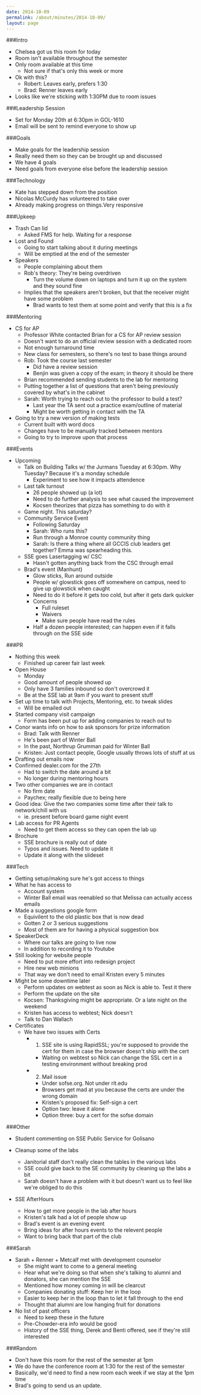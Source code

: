 ```yaml
---
date: 2014-10-09
permalink: /about/minutes/2014-10-09/
layout: page
---
```


###Intro
* Chelsea got us this room for today
* Room isn't available throughout the semester
* Only room available at this time
  * Not sure if that's only this week or more
* Ok with this?
  * Robert: Leaves early, prefers 1:30
  * Brad: Renner leaves early 
* Looks like we're sticking with 1:30PM due to room issues

###Leadership Session
* Set for Monday 20th at 6:30pm in GOL-1610
* Email will be sent to remind everyone to show up

###Goals
* Make goals for the leadership session
* Really need them so they can be brought up and discussed
* We have 4 goals
* Need goals from everyone else before the leadership session

###Technology
* Kate has stepped down from the position
* Nicolas McCurdy has volunteered to take over
* Already making progress on things.Very responsive

###Upkeep
* Trash Can lid
  * Asked FMS for help. Waiting for a response
* Lost and Found
  * Going to start talking about it during meetings
  * Will be emptied at the end of the semester
* Speakers
  * People complaining about them
  * Rob's theory: They're being overdriven
    * Turn the volume down on laptops and turn it up on the system and they sound fine
  * Implies that the speakers aren't broken, but that the receiver might have some problem
    * Brad wants to test them at some point and verify that this is a fix

###Mentoring
* CS for AP
  * Professor White contacted Brian for a CS for AP review session
  * Doesn't want to do an official review session with a dedicated room
  * Not enough turnaround time
  * New class for semesters, so there's no test to base things around
  * Rob: Took the course last semester
    * Did have a review session
    * Benjin was given a copy of the exam; in theory it should be there
  * Brian recommended sending students to the lab for mentoring
  * Putting together a list of questions that aren't being previously covered by what's in the cabinet
  * Sarah: Worth trying to reach out to the professor to build a test?
    * Last year the TA sent out a practice exam/outline of material
    * Might be worth getting in contact with the TA
* Going to try a new version of making tests
  * Current built with word docs
  * Changes have to be manually tracked between mentors
  * Going to try to improve upon that process

###Events
* Upcoming
  * Talk on Building Talks w/ the Jurmans Tuesday at 6:30pm. Why Tuesday? Because it's a monday schedule
    * Experiment to see how it impacts attendence
  * Last talk turnout
    * 26 people showed up (a lot)
    * Need to do further analysis to see what caused the improvement
    * Kocsen theorizes that pizza has something to do with it
  * Game night. This saturday?
  * Community Service Event
    * Following Saturday
    * Sarah: Who runs this?
    * Run through a Monroe county community thing
    * Sarah: Is there a thing where all GCCIS club leaders get together? Emma was spearheading this.
  * SSE goes Lasertagging w/ CSC
    * Hasn't gotten anything back from the CSC through email
  * Brad's event (Manhunt)
    * Glow sticks, Run around outside
    * People w/ glowstick goes off somewhere on campus, need to give up glowstick when caught
    * Need to do it before it gets too cold, but after it gets dark quicker
    * Concerns
      * Full ruleset
      * Waivers
      * Make sure people have read the rules
    * Half a dozen people interested; can happen even if it falls through on the SSE side

###PR
* Nothing this week
  * Finished up career fair last week
* Open House
  * Monday
  * Good amount of people showed up
  * Only have 3 families inbound so don't overcrowd it
  * Be at the SSE lab at 9am if you want to present stuff
* Set up time to talk with Projects, Mentoring, etc. to tweak slides
  * Will be emailed out
* Started company visit campaign
  * Form has been put up for adding companies to reach out to
* Conor wants info on how to ask sponsors for prize information
  * Brad: Talk with Renner
  * He's been part of Winter Ball
  * In the past, Northrup Grumman paid for Winter Ball
  * Kristen: Just contact people, Google usually throws lots of stuff at us
* Drafting out emails now
* Confirmed dealer.com for the 27th
  * Had to switch the date around a bit
  * No longer during mentoring hours
* Two other companies we are in contact
  * No firm date
  * Paychex; really flexible due to being here
* Good idea: Give the two companies some time after their talk to network/chill with us
  * ie. present before board game night event
* Lab access for PR Agents
  * Need to get them access so they can open the lab up
* Brochure
  * SSE brochure is really out of date
  * Typos and issues. Need to update it
  * Update it along with the slideset

###Tech
* Getting setup/making sure he's got access to things
* What he has access to
  * Account system
  * Winter Ball email was reenabled so that Melissa can actually access emails
* Made a suggestions google form
  * Equivilent to the old plastic box that is now dead
  * Gotten 2 or 3 serious suggestions
  * Most of them are for having a physical suggestion box
* SpeakerDeck
  * Where our talks are going to live now
  * In addition to recording it to Youtube
* Still looking for website people
  * Need to put more effort into redesign project
  * Hire new web minions
  * That way we don't need to email Kristen every 5 minutes
* Might be some downtime later
  * Perform updates on webtest as soon as Nick is able to. Test it there
  * Perform the update on the site
  * Kocsen: Thanksgiving might be appropriate. Or a late night on the weekend
  * Kristen has access to webtest; Nick doesn't
  * Talk to Dan Wallach
* Certificates
  * We have two issues with Certs
    * 1) SSE site is using RapidSSL; you're supposed to provide the cert for them in case the browser doesn't ship with the cert
      * Waiting on webtest so Nick can change the SSL cert in a testing environment without breaking prod
    * 2) Mail issue
      * Under sofse.org. Not under rit.edu
      * Browsers get mad at you because the certs are under the wrong domain
      * Kristen's proposed fix: Self-sign a cert
      * Option two: leave it alone
      * Option three: buy a cert for the sofse domain

###Other
* Student commenting on SSE Public Service for Golisano
* Cleanup some of the labs
  * Janitorial staff don't really clean the tables in the various labs
  * SSE could give back to the SE community by cleaning up the labs a bit
  * Sarah doesn't have a problem with it but doesn't want us to feel like we're obliged to do this

* SSE AfterHours
  * How to get more people in the lab after hours
  * Kristen's talk had a lot of people show up
  * Brad's event is an evening event
  *  Bring ideas for after hours events to the relevent people
  * Want to bring back that part of the club

###Sarah
* Sarah + Renner + Metcalf met with development counselor
  * She might want to come to a general meeting
  * Hear what we're doing so that when she's talking to alumni and donators, she can mention the SSE
  * Mentioned how money coming in will be clearcut
  * Companies donating stuff: Keep her in the loop
  * Easier to keep her in the loop than to let it fall through to the end
  * Thought that alumni are low hanging fruit for donations
* No list of past officers
  * Need to keep these in the future
  * Pre-Chowder-era info would be good
  * History of the SSE thing, Derek and Benti offered, see if they're still interested

###Random
* Don't have this room for the rest of the semester at 1pm
* We do have the conference room at 1:30 for the rest of the semester
* Basically, we'd need to find a new room each week if we stay at the 1pm time
* Brad's going to send us an update. 
 
